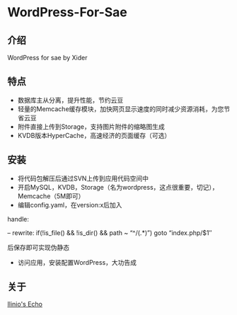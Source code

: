 # WordPress-For-Sae

## 介绍
WordPress for sae by Xider
## 特点
- 数据库主从分离，提升性能，节约云豆
- 轻量的Memcache缓存模块，加快网页显示速度的同时减少资源消耗，为您节省云豆
- 附件直接上传到Storage，支持图片附件的缩略图生成
- KVDB版本HyperCache，高速经济的页面缓存（可选）
## 安装
- 将代码包解压后通过SVN上传到应用代码空间中
- 开启MySQL，KVDB，Storage（名为wordpress，这点很重要，切记），Memcache（5M即可）
- 编辑config.yaml，在version:x后加入

handle:

– rewrite: if(!is_file() && !is_dir() && path ~ “^/(.*)”) goto “index.php/$1″

后保存即可实现伪静态
- 访问应用，安装配置WordPress，大功告成
## 关于
[Ilinio's Echo](http://ilinio.com)